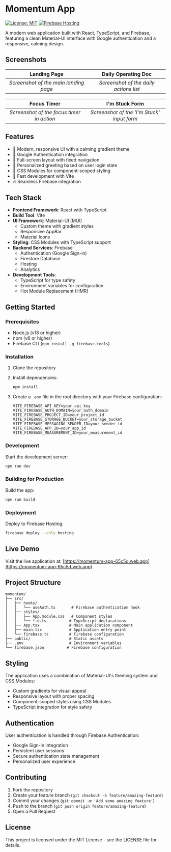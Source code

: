 # Momentum App

[![License: MIT](https://img.shields.io/badge/License-MIT-yellow.svg)](https://opensource.org/licenses/MIT)
[![Firebase Hosting](https://img.shields.io/badge/deploy-Firebase-orange)](https://momentum-app-65c5d.web.app)

A modern web application built with React, TypeScript, and Firebase, featuring a clean Material-UI interface with Google authentication and a responsive, calming design.

## Screenshots

| Landing Page | Daily Operating Doc |
| :---: | :---: |
| *Screenshot of the main landing page* | *Screenshot of the daily actions list* |

| Focus Timer | I'm Stuck Form |
| :---: | :---: |
| *Screenshot of the focus timer in action* | *Screenshot of the 'I'm Stuck' input form* |

## Features

- 🎨 Modern, responsive UI with a calming gradient theme
- 🔐 Google Authentication integration
- 📱 Full-screen layout with fixed navigation
- 🎯 Personalized greeting based on user login state
- 💅 CSS Modules for component-scoped styling
- 🚀 Fast development with Vite
- 🔥 Seamless Firebase integration

## Tech Stack

- **Frontend Framework**: React with TypeScript
- **Build Tool**: Vite
- **UI Framework**: Material-UI (MUI)
  - Custom theme with gradient styles
  - Responsive AppBar
  - Material Icons
- **Styling**: CSS Modules with TypeScript support
- **Backend Services**: Firebase
  - Authentication (Google Sign-in)
  - Firestore Database
  - Hosting
  - Analytics
- **Development Tools**:
  - TypeScript for type safety
  - Environment variables for configuration
  - Hot Module Replacement (HMR)

## Getting Started

### Prerequisites

- Node.js (v18 or higher)
- npm (v8 or higher)
- Firebase CLI (`npm install -g firebase-tools`)

### Installation

1. Clone the repository
2. Install dependencies:

   ```bash
   npm install
   ```

3. Create a `.env` file in the root directory with your Firebase configuration:

   ```env
   VITE_FIREBASE_API_KEY=your_api_key
   VITE_FIREBASE_AUTH_DOMAIN=your_auth_domain
   VITE_FIREBASE_PROJECT_ID=your_project_id
   VITE_FIREBASE_STORAGE_BUCKET=your_storage_bucket
   VITE_FIREBASE_MESSAGING_SENDER_ID=your_sender_id
   VITE_FIREBASE_APP_ID=your_app_id
   VITE_FIREBASE_MEASUREMENT_ID=your_measurement_id
   ```

### Development

Start the development server:

```bash
npm run dev
```

### Building for Production

Build the app:

```bash
npm run build
```

### Deployment

Deploy to Firebase Hosting:

```bash
firebase deploy --only hosting
```

## Live Demo

Visit the live application at: [https://momentum-app-65c5d.web.app](https://momentum-app-65c5d.web.app)

## Project Structure

```text
momentum/
├── src/
│   ├── hooks/
│   │   └── useAuth.ts       # Firebase authentication hook
│   ├── styles/
│   │   ├── App.module.css   # Component styles
│   │   └── *.d.ts          # TypeScript declarations
│   ├── App.tsx             # Main application component
│   ├── main.tsx            # Application entry point
│   └── firebase.ts         # Firebase configuration
├── public/                 # Static assets
├── .env                    # Environment variables
└── firebase.json          # Firebase configuration
```

## Styling

The application uses a combination of Material-UI's theming system and CSS Modules:

- Custom gradients for visual appeal
- Responsive layout with proper spacing
- Component-scoped styles using CSS Modules
- TypeScript integration for style safety

## Authentication

User authentication is handled through Firebase Authentication:

- Google Sign-in integration
- Persistent user sessions
- Secure authentication state management
- Personalized user experience

## Contributing

1. Fork the repository
2. Create your feature branch (`git checkout -b feature/amazing-feature`)
3. Commit your changes (`git commit -m 'Add some amazing feature'`)
4. Push to the branch (`git push origin feature/amazing-feature`)
5. Open a Pull Request

## License

This project is licensed under the MIT License - see the LICENSE file for details.
